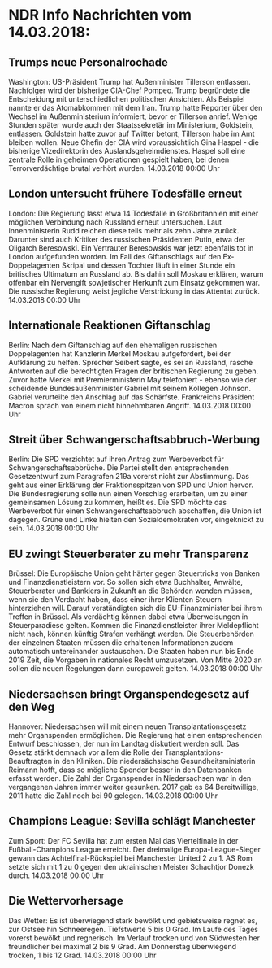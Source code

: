 # NDR Info Nachrichten vom 14.03.2018:


## Trumps neue Personalrochade
Washington: US-Präsident Trump hat Außenminister Tillerson entlassen. Nachfolger wird der bisherige CIA-Chef Pompeo. Trump begründete die Entscheidung mit unterschiedlichen politischen Ansichten. Als Beispiel nannte er das Atomabkommen mit dem Iran. Trump hatte Reporter über den Wechsel im Außenministerium informiert, bevor er Tillerson anrief. Wenige Stunden später wurde auch der Staatssekretär im Ministerium, Goldstein, entlassen. Goldstein hatte zuvor auf Twitter betont, Tillerson habe im Amt bleiben wollen. Neue Chefin der CIA wird voraussichtlich Gina Haspel - die bisherige Vizedirektorin des Auslandsgeheimdienstes. Haspel soll eine zentrale Rolle in geheimen Operationen gespielt haben, bei denen Terrorverdächtige brutal verhört wurden. 14.03.2018 00:00 Uhr 

## London untersucht frühere Todesfälle erneut
London: Die Regierung lässt etwa 14 Todesfälle in Großbritannien mit einer möglichen Verbindung nach Russland erneut untersuchen. Laut Innenministerin Rudd reichen diese teils mehr als zehn Jahre zurück. Darunter sind auch Kritiker des russischen Präsidenten Putin, etwa der Oligarch Beresowski. Ein Vertrauter Beresowskis war jetzt ebenfalls tot in London aufgefunden worden. Im Fall des Giftanschlags auf den Ex-Doppelagenten Skripal und dessen Tochter läuft in einer Stunde ein britisches Ultimatum an Russland ab. Bis dahin soll Moskau erklären, warum offenbar ein Nervengift sowjetischer Herkunft zum Einsatz gekommen war. Die russische Regierung weist jegliche Verstrickung in das Attentat zurück. 14.03.2018 00:00 Uhr 

## Internationale Reaktionen Giftanschlag
Berlin: Nach dem Giftanschlag auf den ehemaligen russischen Doppelagenten hat Kanzlerin Merkel Moskau aufgefordert, bei der Aufklärung zu helfen. Sprecher Seibert sagte, es sei an Russland, rasche Antworten auf die berechtigten Fragen der britischen Regierung zu geben. Zuvor hatte Merkel mit Premierministerin May telefoniert - ebenso wie der scheidende Bundesaußenminister Gabriel mit seinem Kollegen Johnson. Gabriel verurteilte den Anschlag auf das Schärfste. Frankreichs Präsident Macron sprach von einem nicht hinnehmbaren Angriff. 14.03.2018 00:00 Uhr 

## Streit über Schwangerschaftsabbruch-Werbung
Berlin: Die SPD verzichtet auf ihren Antrag zum Werbeverbot für Schwangerschaftsabbrüche. Die Partei stellt den entsprechenden Gesetzentwurf zum Paragrafen 219a vorerst nicht zur Abstimmung. Das geht aus einer Erklärung der Fraktionsspitzen von SPD und Union hervor. Die Bundesregierung solle nun einen Vorschlag erarbeiten, um zu einer gemeinsamen Lösung zu kommen, heißt es. Die SPD möchte das Werbeverbot für einen Schwangerschaftsabbruch abschaffen, die Union ist dagegen. Grüne und Linke hielten den Sozialdemokraten vor, eingeknickt zu sein. 14.03.2018 00:00 Uhr 

## EU zwingt Steuerberater zu mehr Transparenz
Brüssel: Die Europäische Union geht härter gegen Steuertricks von Banken und Finanzdienstleistern vor. So sollen sich etwa Buchhalter, Anwälte, Steuerberater und Bankiers in Zukunft an die Behörden wenden müssen, wenn sie den Verdacht haben, dass einer ihrer Klienten Steuern hinterziehen will. Darauf verständigten sich die EU-Finanzminister bei ihrem Treffen in Brüssel. Als verdächtig können dabei etwa Überweisungen in Steuerparadiese gelten. Kommen die Finanzdienstleister ihrer Meldepflicht nicht nach, können künftig Strafen verhängt werden. Die Steuerbehörden der einzelnen Staaten müssen die erhaltenen Informationen zudem automatisch untereinander austauschen. Die Staaten haben nun bis Ende 2019 Zeit, die Vorgaben in nationales Recht umzusetzen. Von Mitte 2020 an sollen die neuen Regelungen dann europaweit gelten. 14.03.2018 00:00 Uhr 

## Niedersachsen bringt Organspendegesetz auf den Weg
Hannover: Niedersachsen will mit einem neuen Transplantationsgesetz mehr Organspenden ermöglichen. Die Regierung hat einen entsprechenden Entwurf beschlossen, der nun im Landtag diskutiert werden soll. Das Gesetz stärkt demnach vor allem die Rolle der Transplantations-Beauftragten in den Kliniken. Die niedersächsische Gesundheitsministerin Reimann hofft, dass so mögliche Spender besser in den Datenbanken erfasst werden. Die Zahl der Organspender in Niedersachsen war in den vergangenen Jahren immer weiter gesunken. 2017 gab es 64 Bereitwillige, 2011 hatte die Zahl noch bei 90 gelegen. 14.03.2018 00:00 Uhr 

## Champions League: Sevilla schlägt Manchester
Zum Sport: Der FC Sevilla hat zum ersten Mal das Viertelfinale in der Fußball-Champions League erreicht. Der dreimalige Europa-League-Sieger gewann das Achtelfinal-Rückspiel bei Manchester United 2 zu 1. AS Rom setzte sich mit 1 zu 0 gegen den ukrainischen Meister Schachtjor Donezk durch. 14.03.2018 00:00 Uhr 

## Die Wettervorhersage
Das Wetter: Es ist überwiegend stark bewölkt und gebietsweise regnet es, zur Ostsee hin Schneeregen. Tiefstwerte 5 bis 0 Grad. Im Laufe des Tages vorerst bewölkt und regnerisch. Im Verlauf trocken und von Südwesten her freundlicher bei maximal 2 bis 9 Grad. Am Donnerstag überwiegend trocken, 1 bis 12 Grad. 14.03.2018 00:00 Uhr 
